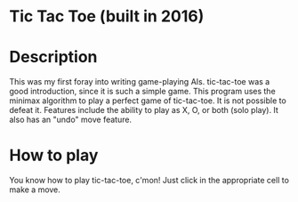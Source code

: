 # Tic Tac Toe (built in 2016)

# Description
This was my first foray into writing game-playing AIs. tic-tac-toe was a good introduction, since it is such a simple game. This program uses the minimax algorithm to play a perfect game of tic-tac-toe. It is not possible to defeat it. Features include the ability to play as X, O, or both (solo play). It also has an "undo" move feature.
# How to play
You know how to play tic-tac-toe, c'mon! Just click in the appropriate cell to make a move.